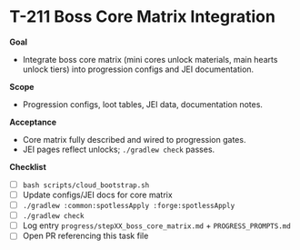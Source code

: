 # T-211 Boss Core Matrix Integration

**Goal**
- Integrate boss core matrix (mini cores unlock materials, main hearts unlock tiers) into progression configs and JEI documentation.

**Scope**
- Progression configs, loot tables, JEI data, documentation notes.

**Acceptance**
- Core matrix fully described and wired to progression gates.
- JEI pages reflect unlocks; `./gradlew check` passes.

**Checklist**
- [ ] `bash scripts/cloud_bootstrap.sh`
- [ ] Update configs/JEI docs for core matrix
- [ ] `./gradlew :common:spotlessApply :forge:spotlessApply`
- [ ] `./gradlew check`
- [ ] Log entry `progress/stepXX_boss_core_matrix.md` + `PROGRESS_PROMPTS.md`
- [ ] Open PR referencing this task file

